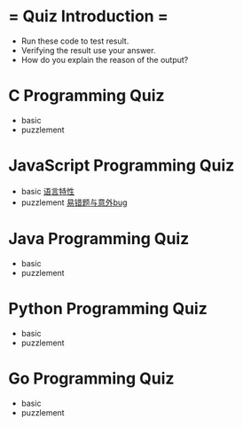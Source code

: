 # = Quiz Introduction =

* Run these code to test result.
* Verifying the result use your answer.
* How do you explain the reason of the output?

# C Programming Quiz
  - basic
  - puzzlement

# JavaScript Programming Quiz
  - basic [语言特性](./javascript/js-basic.md)
  - puzzlement [易错题与意外bug](./javascript/js-quiz.md) 

# Java Programming Quiz
  - basic
  - puzzlement

# Python Programming Quiz
  - basic
  - puzzlement

# Go Programming Quiz
  - basic
  - puzzlement
